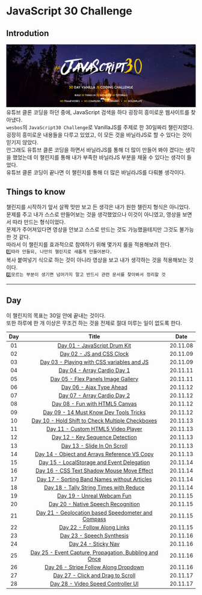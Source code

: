 # JavaScript 30 Challenge

## Introdution

![JavaScript30](./JavaScript30.png)<br>
유튜브 클론 코딩을 하던 중에, JavaScript 검색을 하다 굉장히 흥미로운 웹사이트를 찾아냈다.<br>
`wesbos`의 `JavaScript30 Challenge`로 VanillaJS를 주제로 한 30일짜리 챌린지였다.<br>
굉장히 흥미로운 내용들을 다루고 있었고, 이 모든 것을 바닐라JS로 할 수 있다는 것이 믿기지 않았다.<br>
안그래도 유튜브 클론 코딩을 하면서 바닐라JS를 통해 더 많이 만들어 봐야 겠다는 생각을 했었는데 이 챌린지를 통해 내가 부족한 바닐라JS 부분을 채울 수 있다는 생각이 들었다.<br>
유튜브 클론 코딩이 끝나면 이 챌린지를 통해 더 많은 바닐라JS를 다뤄볼 생각이다.<br>

## Things to know

챌린지를 시작하기 앞서 살짝 맛만 보고 든 생각은 내가 원한 챌린지 형식은 아니었다.<br>
문제를 주고 내가 스스로 만들어보는 것을 생각했었으나 이것이 아니였고, 영상을 보면서 따라 만드는 형식이었다.<br>
문제가 주어져있다면 영상을 안보고 스스로 만드는 것도 가능했을테지만 그것도 불가능한 것 같다.<br>
따라서 이 챌린지를 효과적으로 참여하기 위해 몇가지 룰을 적용해보려 한다.<br>
`1️⃣따라 만들되, 나만의 챌린지로 새롭게 만들어본다.`<br>
복사 붙여넣기 식으로 하는 것이 아니라 영상을 보고 내가 생각하는 것을 적용해보는 것 이다.<br>
`2️⃣모르는 부분이 생기면 넘어가지 말고 반드시 관련 문서를 찾아봐서 정리할 것`<br>

---

## Day

이 챌린지의 목표는 30일 안에 끝내는 것이다.<br>
또한 하루에 한 개 이상은 무조건 하는 것을 전제로 절대 미루는 일이 없도록 한다.<br>

| Day |                                                                                                Title                                                                                                |   Date   |
| :-: | :-------------------------------------------------------------------------------------------------------------------------------------------------------------------------------------------------: | :------: |
| 01  |                        <a href="https://shigatsuel.github.io/javascript30-challenge/Day-01(JavaScript-Drum-Kit)/index.html" target="_blank">Day 01 - JavaScript Drum Kit</a>                        | 20.11.08 |
| 02  |                             <a href="https://shigatsuel.github.io/javascript30-challenge/Day-02(JS+CSS_Clock)/index.html" target="_blank">Day 02 - JS and CSS Clock</a>                             | 20.11.09 |
| 03  |            <a href="https://shigatsuel.github.io/javascript30-challenge/Day-03(Playing-with-CSS-variables+JS)/index.html" target="_blank">Day 03 - Playing with CSS variables and JS</a>            | 20.11.09 |
| 04  |                         <a href="https://shigatsuel.github.io/javascript30-challenge/Day-04(Array-Cardio-Day-1)/index.html" target="_blank">Day 04 - Array Cardio Day 1</a>                         | 20.11.11 |
| 05  |                  <a href="https://shigatsuel.github.io/javascript30-challenge/Day-05(Flex-Panels-Image-Gallery)/index.html" target="_blank">Day 05 - Flex Panels Image Gallery</a>                  | 20.11.11 |
| 06  |                            <a href="https://shigatsuel.github.io/javascript30-challenge/Day-06(Ajax-Type-Ahead)/index.html" target="_blank">Day 06 - Ajax Type Ahead</a>                            | 20.11.12 |
| 07  |                         <a href="https://shigatsuel.github.io/javascript30-challenge/Day-07(Array-Cardio-Day-2)/index.html" target="_blank">Day 07 - Array Cardio Day 2</a>                         | 20.11.12 |
| 08  |                      <a href="https://shigatsuel.github.io/javascript30-challenge/Day-08(Fun-with-HTML5-Canvas)/index.html" target="_blank">Day 08 - Fun with HTML5 Canvas</a>                      | 20.11.12 |
| 09  |              <a href="https://shigatsuel.github.io/javascript30-challenge/Day-09(14-Must-Know-Dev-Tools-Tricks)/index.html" target="_blank">Day 09 - 14 Must Know Dev Tools Tricks</a>              | 20.11.12 |
| 10  |    <a href="https://shigatsuel.github.io/javascript30-challenge/Day-10(Hold-Shift-to-Check-Multiple-Checkboxes)/index.html" target="_blank">Day 10 - Hold Shift to Check Multiple Checkboxes</a>    | 20.11.13 |
| 11  |                  <a href="https://shigatsuel.github.io/javascript30-challenge/Day-11(Custom-HTML5-Video-Player)/index.html" target="_blank">Day 11 - Custom HTML5 Video Player</a>                  | 20.11.13 |
| 12  |                     <a href="https://shigatsuel.github.io/javascript30-challenge/Day-12(Key-Sequence-Detection)/index.html" target="_blank">Day 12 - Key Sequence Detection</a>                     | 20.11.13 |
| 13  |                         <a href="https://shigatsuel.github.io/javascript30-challenge/Day-13(Slide-In-On-Scroll)/index.html" target="_blank">Day 13 - Slide In On Scroll</a>                         | 20.11.13 |
| 14  |          <a href="https://shigatsuel.github.io/javascript30-challenge/Day-14(Object+Arrays-Reference-VS-Copy)/index.html" target="_blank">Day 14 - Object and Arrays Reference VS Copy</a>          | 20.11.13 |
| 15  |            <a href="https://shigatsuel.github.io/javascript30-challenge/Day-15(LocalStorage+Event-Delegation)/index.html" target="_blank">Day 15 - LocalStorage and Event Delegation</a>            | 20.11.14 |
| 16  |          <a href="https://shigatsuel.github.io/javascript30-challenge/Day-16(CSS-Text-Shadow-Mouse-Move-Effect)/index.html" target="_blank">Day 16 - CSS Text Shadow Mouse Move Effect</a>          | 20.11.14 |
| 17  |        <a href="https://shigatsuel.github.io/javascript30-challenge/Day-17(Sorting-Band-Names-without-Articles)/index.html" target="_blank">Day 17 - Sorting Band Names without Articles</a>        | 20.11.14 |
| 18  |             <a href="https://shigatsuel.github.io/javascript30-challenge/Day-18(Tally-String-Times-with-Reduce)/index.html" target="_blank">Day 18 - Tally String Times with Reduce</a>             | 20.11.14 |
| 19  |                          <a href="https://shigatsuel.github.io/javascript30-challenge/Day-19(Unreal-Webcam-Fun)/index.html" target="_blank">Day 19 - Unreal Webcam Fun</a>                          | 20.11.15 |
| 20  |                  <a href="https://shigatsuel.github.io/javascript30-challenge/Day-20(Native-Speech-Recognition)/index.html" target="_blank">Day 20 - Native Speech Recognition</a>                  | 20.11.15 |
| 21  |  <a href="https://shigatsuel.github.io/javascript30-challenge/Day-21(Geolocation-based-Speedometer-and-Compass)/index.html" target="_blank">Day 21 - Geolocation based Speedometer and Compass</a>  | 20.11.15 |
| 22  |                         <a href="https://shigatsuel.github.io/javascript30-challenge/Day-22(Follow-Along-Links)/index.html" target="_blank">Day 22 - Follow Along Links</a>                         | 20.11.15 |
| 23  |                           <a href="https://shigatsuel.github.io/javascript30-challenge/Day-23(Speech-Synthesis)/index.html" target="_blank">Day 23 - Speech Synthesis</a>                           | 20.11.16 |
| 24  |                                 <a href="https://shigatsuel.github.io/javascript30-challenge/Day-24(Sticky-Nav)/index.html" target="_blank">Day 24 - Sticky Nav</a>                                 | 20.11.16 |
| 25  | <a href="https://shigatsuel.github.io/javascript30-challenge/Day-25(Event-Capture+Propagation+Bubbling+Once)/index.html" target="_blank">Day 25 - Event Capture, Propagation, Bubbling and Once</a> | 20.11.16 |
| 26  |               <a href="https://shigatsuel.github.io/javascript30-challenge/Day-26(Stripe-Follow-Along-Dropdown)/index.html" target="_blank">Day 26 - Stripe Follow Along Dropdown</a>               | 20.11.16 |
| 27  |                     <a href="https://shigatsuel.github.io/javascript30-challenge/Day-27(Click+Drag-to-Scroll)/index.html" target="_blank">Day 27 - Click and Drag to Scroll</a>                     | 20.11.17 |
| 28  |                  <a href="https://shigatsuel.github.io/javascript30-challenge/Day-28(Video-Speed-Controller-UI)/index.html" target="_blank">Day 28 - Video Speed Controller UI</a>                  | 20.11.17 |
